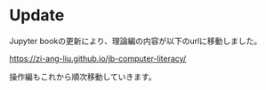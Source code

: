 # Update

Jupyter bookの更新により、理論編の内容が以下のurlに移動しました。

https://zi-ang-liu.github.io/jb-computer-literacy/

操作編もこれから順次移動していきます。